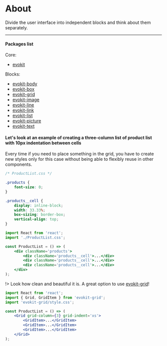 [evokit-grid]: /packages/evokit-grid/

# About

Divide the user interface into independent blocks and think about them separately.

---

#### Packages list

Core:
  * [evokit](packages/evokit/)

Blocks:
  * [evokit-body](packages/evokit-body/)
  * [evokit-box](packages/evokit-box/)
  * [evokit-grid](packages/evokit-grid/)
  * [evokit-image](packages/evokit-image/)
  * [evokit-line](packages/evokit-line/)
  * [evokit-link](packages/evokit-link/)
  * [evokit-list](packages/evokit-list/)
  * [evokit-picture](packages/evokit-picture/)
  * [evokit-text](packages/evokit-text/)

#### Let's look at an example of creating a three-column list of product list with 10px indentation between cells

Every time if you need to place something in the grid, you have to create new styles only for this case without being able to flexibly reuse in other components.

```css
/* ProductList.css */

.products {
    font-size: 0;
}

.products__cell {
    display: inline-block;
    width: 33.33%;
    box-sizing: border-box;
    vertical-align: top;
}
```

```jsx
import React from 'react';
import './ProductList.css';

const ProductList = () => (
    <div className='products'>
        <div className='products__cell'>...</div>
        <div className='products__cell'>...</div>
        <div className='products__cell'>...</div>
    </div>
);
```

!> Look how clean and beautiful it is. A great option to use [evokit-grid]!

```jsx
import React from 'react';
import { Grid, GridItem } from 'evokit-grid';
import 'evokit-grid/style.css';

const ProductList = () => (
    <Grid grid-column={3} grid-indent='xs'>
        <GridItem>...</GridItem>
        <GridItem>...</GridItem>
        <GridItem>...</GridItem>
    </Grid>
);
```
